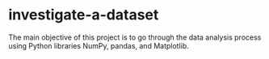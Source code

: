 # investigate-a-dataset
The main objective of this project is to go through the data analysis process using Python libraries NumPy, pandas, and Matplotlib.
